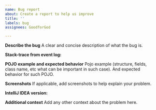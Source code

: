 ```yaml
---
name: Bug report
about: Create a report to help us improve
title: ''
labels: bug
assignees: GoodforGod

---
```


**Describe the bug**
A clear and concise description of what the bug is.

**Stack-trace from event log:**

**POJO example and expected behavior**
Pojo example (structure, fields, class name, etc what can be important in such case).
And expected behavior for such POJO.

**Screenshots**
If applicable, add screenshots to help explain your problem.


**IntelliJ IDEA version:**


**Additional context**
Add any other context about the problem here.
